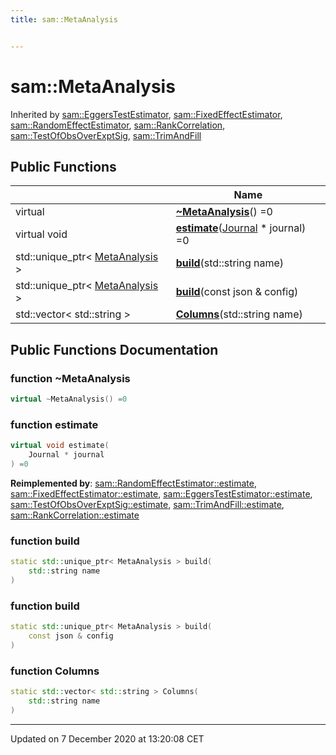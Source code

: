 ```yaml
---
title: sam::MetaAnalysis


---
```


# sam::MetaAnalysis









Inherited by [sam::EggersTestEstimator](/doxygen/Classes/classsam_1_1_eggers_test_estimator/), [sam::FixedEffectEstimator](/doxygen/Classes/classsam_1_1_fixed_effect_estimator/), [sam::RandomEffectEstimator](/doxygen/Classes/classsam_1_1_random_effect_estimator/), [sam::RankCorrelation](/doxygen/Classes/classsam_1_1_rank_correlation/), [sam::TestOfObsOverExptSig](/doxygen/Classes/classsam_1_1_test_of_obs_over_expt_sig/), [sam::TrimAndFill](/doxygen/Classes/classsam_1_1_trim_and_fill/)










## Public Functions

|                | Name           |
| -------------- | -------------- |
| virtual  | **[~MetaAnalysis](/doxygen/Classes/classsam_1_1_meta_analysis/#function-~metaanalysis)**() =0  |
| virtual void | **[estimate](/doxygen/Classes/classsam_1_1_meta_analysis/#function-estimate)**([Journal](/doxygen/Classes/classsam_1_1_journal/) * journal) =0  |
| std::unique_ptr< [MetaAnalysis](/doxygen/Classes/classsam_1_1_meta_analysis/) > | **[build](/doxygen/Classes/classsam_1_1_meta_analysis/#function-build)**(std::string name)  |
| std::unique_ptr< [MetaAnalysis](/doxygen/Classes/classsam_1_1_meta_analysis/) > | **[build](/doxygen/Classes/classsam_1_1_meta_analysis/#function-build)**(const json & config)  |
| std::vector< std::string > | **[Columns](/doxygen/Classes/classsam_1_1_meta_analysis/#function-columns)**(std::string name)  |
















## Public Functions Documentation

### function ~MetaAnalysis

```cpp
virtual ~MetaAnalysis() =0
```





























### function estimate

```cpp
virtual void estimate(
    Journal * journal
) =0
```


























**Reimplemented by**: [sam::RandomEffectEstimator::estimate](/doxygen/Classes/classsam_1_1_random_effect_estimator/#function-estimate), [sam::FixedEffectEstimator::estimate](/doxygen/Classes/classsam_1_1_fixed_effect_estimator/#function-estimate), [sam::EggersTestEstimator::estimate](/doxygen/Classes/classsam_1_1_eggers_test_estimator/#function-estimate), [sam::TestOfObsOverExptSig::estimate](/doxygen/Classes/classsam_1_1_test_of_obs_over_expt_sig/#function-estimate), [sam::TrimAndFill::estimate](/doxygen/Classes/classsam_1_1_trim_and_fill/#function-estimate), [sam::RankCorrelation::estimate](/doxygen/Classes/classsam_1_1_rank_correlation/#function-estimate)




### function build

```cpp
static std::unique_ptr< MetaAnalysis > build(
    std::string name
)
```





























### function build

```cpp
static std::unique_ptr< MetaAnalysis > build(
    const json & config
)
```





























### function Columns

```cpp
static std::vector< std::string > Columns(
    std::string name
)
```



































-------------------------------

Updated on  7 December 2020 at 13:20:08 CET